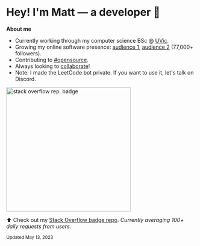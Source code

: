 # Hey! I'm Matt — a developer 👋
**About me**
- Currently working through my computer science BSc @ [UVic](https://www.uvic.ca/).
- Growing my online software presence: [audience 1](https://www.instagram.com/comicalcoder/), [audience 2](https://www.instagram.com/nerds_coding/)  (77,000+ followers).
- Contributing to [#opensource](https://pub.dev/publishers/matthewtrent.me/packages).
- Always looking to [collaborate](mailto:me@matthewtrent.me?subject=Howdy)!
- Note: I made the LeetCode bot private. If you want to use it, let's talk on Discord.

<a href="https://stackoverflow-badge.herokuapp.com"><img width=330px alt="stack overflow rep. badge" src="https://stackoverflow-badge.herokuapp.com/stackoverflow?username=13029516&period=year"></a> 

⬆️ Check out my [Stack Overflow badge repo](https://github.com/mattrltrent/stackoverflow_badge).
*Currently averaging 100+ daily requests from users.*

<sub>Updated May 13, 2023</sub>
